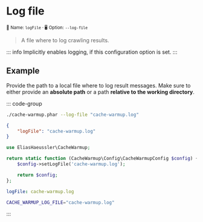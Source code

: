 # Log file <Badge type="tip" text="2.4+" />

<small>📝&nbsp;Name: `logFile` &middot; 🖥️&nbsp;Option: `--log-file`</small>

> A file where to log crawling results.

::: info
Implicitly enables logging, if this configuration option is set.
:::

## Example

Provide the path to a local file where to log result messages. Make sure
to either provide an **absolute path** or a path **relative to the working
directory**.

::: code-group

```bash [CLI]
./cache-warmup.phar --log-file "cache-warmup.log"
```

```json [JSON]
{
    "logFile": "cache-warmup.log"
}
```

```php [PHP]
use EliasHaeussler\CacheWarmup;

return static function (CacheWarmup\Config\CacheWarmupConfig $config) {
    $config->setLogFile('cache-warmup.log');

    return $config;
};
```

```yaml [YAML]
logFile: cache-warmup.log
```

```bash [.env]
CACHE_WARMUP_LOG_FILE="cache-warmup.log"
```

:::
